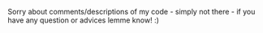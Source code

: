 
Sorry about comments/descriptions of my code - simply not there - if you have any question or advices lemme know!
:)

